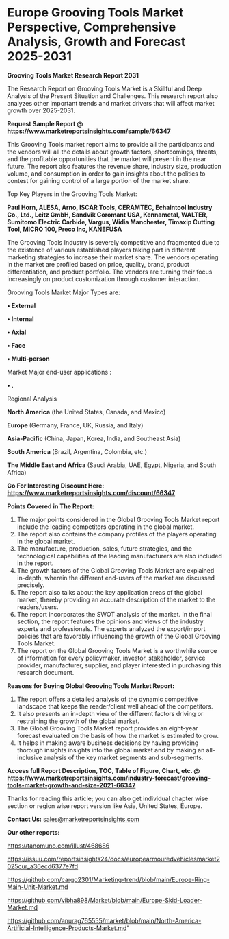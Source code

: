# Europe Grooving Tools Market Perspective, Comprehensive Analysis, Growth and Forecast 2025-2031

<strong>Grooving Tools Market Research Report 2031</strong>

The Research Report on Grooving Tools Market is a Skillful and Deep Analysis of the Present Situation and Challenges. This research report also analyzes other important trends and market drivers that will affect market growth over 2025-2031.

<strong>Request Sample Report @ <a href=https://www.marketreportsinsights.com/sample/66347>https://www.marketreportsinsights.com/sample/66347</a></strong>

This Grooving Tools market report aims to provide all the participants and the vendors will all the details about growth factors, shortcomings, threats, and the profitable opportunities that the market will present in the near future. The report also features the revenue share, industry size, production volume, and consumption in order to gain insights about the politics to contest for gaining control of a large portion of the market share.

Top Key Players in the Grooving Tools Market:

<strong>Paul Horn, ALESA, Arno, ISCAR Tools, CERAMTEC, Echaintool Industry Co., Ltd., Leitz GmbH, Sandvik Coromant USA, Kennametal, WALTER, Sumitomo Electric Carbide, Vargus, Widia Manchester, Timaxip Cutting Tool, MICRO 100, Preco Inc, KANEFUSA</strong>

The Grooving Tools Industry is severely competitive and fragmented due to the existence of various established players taking part in different marketing strategies to increase their market share. The vendors operating in the market are profiled based on price, quality, brand, product differentiation, and product portfolio. The vendors are turning their focus increasingly on product customization through customer interaction.

Grooving Tools Market Major Types are:

<strong>• External

• Internal

• Axial

• Face

• Multi-person</strong>

Market Major end-user applications :

<strong>• .</strong>

Regional Analysis

</u><strong><b>North America</b></strong> (the United States, Canada, and Mexico)

<strong><b>Europe </b></strong>(Germany, France, UK, Russia, and Italy)

<strong><b>Asia-Pacific</b></strong> (China, Japan, Korea, India, and Southeast Asia)

<strong><b>South America</b></strong> (Brazil, Argentina, Colombia, etc.)

<strong><b>The Middle East and Africa</b></strong> (Saudi Arabia, UAE, Egypt, Nigeria, and South Africa)

<strong>Go For Interesting Discount Here: <a href=https://www.marketreportsinsights.com/discount/66347>https://www.marketreportsinsights.com/discount/66347</a></strong>

<strong>Points Covered in The Report:</strong>
<ol>
  <li>The major points considered in the Global Grooving Tools Market report include the leading competitors operating in the global market.</li>
  <li>The report also contains the company profiles of the players operating in the global market.</li>
  <li>The manufacture, production, sales, future strategies, and the technological capabilities of the leading manufacturers are also included in the report.</li>
  <li>The growth factors of the Global Grooving Tools Market are explained in-depth, wherein the different end-users of the market are discussed precisely.</li>
  <li>The report also talks about the key application areas of the global market, thereby providing an accurate description of the market to the readers/users.</li>
  <li>The report incorporates the SWOT analysis of the market. In the final section, the report features the opinions and views of the industry experts and professionals. The experts analyzed the export/import policies that are favorably influencing the growth of the Global Grooving Tools Market.</li>
  <li>The report on the Global Grooving Tools Market is a worthwhile source of information for every policymaker, investor, stakeholder, service provider, manufacturer, supplier, and player interested in purchasing this research document.</li>
</ol>
<strong>Reasons for Buying Global Grooving Tools Market Report:</strong>

<ol>
  <li>The report offers a detailed analysis of the dynamic competitive landscape that keeps the reader/client well ahead of the competitors.</li>
  <li>It also presents an in-depth view of the different factors driving or restraining the growth of the global market.</li>
  <li>The Global Grooving Tools Market report provides an eight-year forecast evaluated on the basis of how the market is estimated to grow.</li>
  <li>It helps in making aware business decisions by having providing thorough insights insights into the global market and by making an all-inclusive analysis of the key market segments and sub-segments.</li>
</ol>
<strong>Access full Report Description, TOC, Table of Figure, Chart, etc. @ <a href=https://www.marketreportsinsights.com/industry-forecast/grooving-tools-market-growth-and-size-2021-66347>https://www.marketreportsinsights.com/industry-forecast/grooving-tools-market-growth-and-size-2021-66347</a></strong>


Thanks for reading this article; you can also get individual chapter wise section or region wise report version like Asia, United States, Europe.

<strong>Contact Us:</strong>
sales@marketreportsinsights.com

<strong>Our other reports:</strong>

<a href=https://tanomuno.com/illust/468686>https://tanomuno.com/illust/468686</a>

<a href=https://issuu.com/reportsinsights24/docs/europearmouredvehiclesmarket2025cur_a36ecd6377e7fd>https://issuu.com/reportsinsights24/docs/europearmouredvehiclesmarket2025cur_a36ecd6377e7fd</a>

<a href=https://github.com/cargo2301/Marketing-trend/blob/main/Europe-Ring-Main-Unit-Market.md>https://github.com/cargo2301/Marketing-trend/blob/main/Europe-Ring-Main-Unit-Market.md</a>

<a href=https://github.com/vibha898/Market/blob/main/Europe-Skid-Loader-Market.md>https://github.com/vibha898/Market/blob/main/Europe-Skid-Loader-Market.md</a>

<a href=https://github.com/anurag765555/market/blob/main/North-America-Artificial-Intelligence-Products-Market.md>https://github.com/anurag765555/market/blob/main/North-America-Artificial-Intelligence-Products-Market.md</a>"
